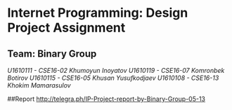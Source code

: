 # Internet Programming: Design Project Assignment

## Team: Binary Group

*U1610111 - CSE16-02 Khumoyun Inoyatov*
*U1610119 - CSE16-07 Komronbek Botirov*
*U1610115 - CSE16-05 Khusan Yusufkodjaev*
*U1610108 - CSE16-13 Khokim Mamarasulov*

##Report
http://telegra.ph/IP-Project-report-by-Binary-Group-05-13
